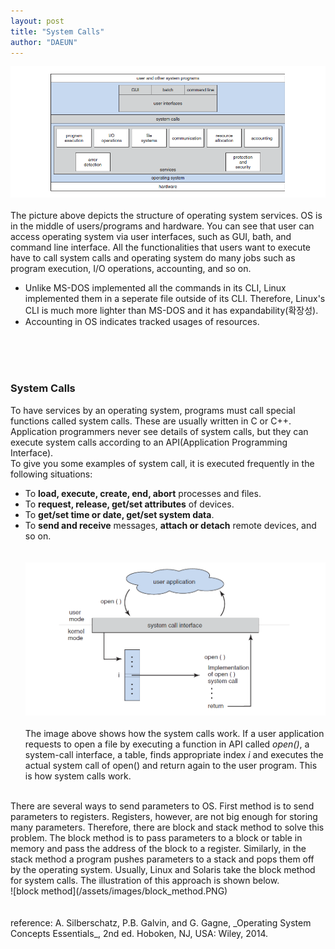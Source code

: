 ```yaml
---
layout: post
title: "System Calls"
author: "DAEUN"
---
```


![structure](/assets/images/operating_system_structure.PNG)
<br><br>
The picture above depicts the structure of operating system services. OS is in the middle of users/programs and hardware. You can see that user can access operating system via user interfaces, such as GUI, bath, and command line interface. All the functionalities that users want to execute have to call system calls and operating system do many jobs such as program execution, I/O operations, accounting, and so on.
<br>
* Unlike MS-DOS implemented all the commands in its CLI, Linux implemented them in a seperate file outside of its CLI. Therefore, Linux's CLI is much more lighter than MS-DOS and it has expandability(확장성).
* Accounting in OS indicates tracked usages of resources.

<br><br><br>
### System Calls
To have services by an operating system, programs must call special functions called system calls. These are usually written in C or C++. Application programmers never see details of system calls, but they can execute system calls according to an API(Application Programming Interface).
<br>
To give you some examples of system call, it is executed frequently in the following situations:
* To **load, execute, create, end, abort** processes and files.
* To **request, release, get/set attributes** of devices.
* To **get/set time or date, get/set system data**.
* To **send and receive** messages, **attach or detach** remote devices, and so on.
<br><br><br>
![system call](/assets/images/system_call.PNG)
<br><br>
The image above shows how the system calls work. If a user application requests to open a file by executing a function in API called _open()_, a system-call interface, a table, finds appropriate index _i_ and executes the actual system call of open() and return again to the user program. This is how system calls work.
<br>
There are several ways to send parameters to OS. First method is to send parameters to registers. Registers, however, are not big enough for storing many parameters. Therefore, there are block and stack method to solve this problem. The block method is to pass parameters to a block or table in memory and pass the address of the block to a register. Similarly, in the stack method a program pushes parameters to a stack and pops them off by the operating system. Usually, Linux and Solaris take the block method for system calls. The illustration of this approach is shown below.
<br>
![block method](/assets/images/block_method.PNG)
<br><br><br>
reference: A. Silberschatz, P.B. Galvin, and G. Gagne, _Operating System Concepts Essentials_, 2nd ed. Hoboken, NJ, USA: Wiley, 2014.